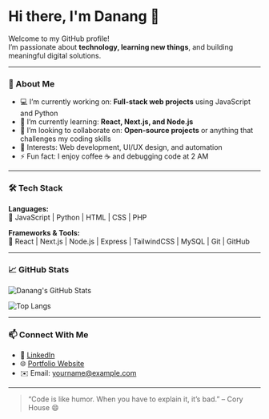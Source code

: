 # Hi there, I'm Danang 👋  

Welcome to my GitHub profile!  
I’m passionate about **technology, learning new things**, and building meaningful digital solutions.  

---

### 🚀 About Me
- 💻 I’m currently working on: **Full-stack web projects** using JavaScript and Python  
- 🌱 I’m currently learning: **React, Next.js, and Node.js**  
- 🤝 I’m looking to collaborate on: **Open-source projects** or anything that challenges my coding skills  
- 🧠 Interests: Web development, UI/UX design, and automation  
- ⚡ Fun fact: I enjoy coffee ☕ and debugging code at 2 AM  

---

### 🛠️ Tech Stack
**Languages:**  
💬 JavaScript | Python | HTML | CSS | PHP  

**Frameworks & Tools:**  
🧩 React | Next.js | Node.js | Express | TailwindCSS | MySQL | Git | GitHub  

---

### 📈 GitHub Stats
![Danang's GitHub Stats](https://github-readme-stats.vercel.app/api?username=akungthubdanang&show_icons=true&theme=tokyonight)

![Top Langs](https://github-readme-stats.vercel.app/api/top-langs/?username=akungthubdanang&layout=compact&theme=tokyonight)

---

### 📫 Connect With Me
- 💼 [LinkedIn](https://linkedin.com/in/your-link)  
- 🌐 [Portfolio Website](https://yourwebsite.com)  
- ✉️ Email: yourname@example.com  

---

> “Code is like humor. When you have to explain it, it’s bad.” – Cory House 😄


